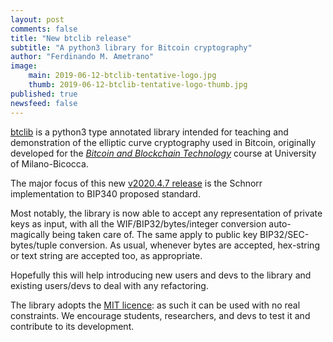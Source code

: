 ```yaml
---
layout: post
comments: false
title: "New btclib release"
subtitle: "A python3 library for Bitcoin cryptography"
author: "Ferdinando M. Ametrano"
image:
    main: 2019-06-12-btclib-tentative-logo.jpg
    thumb: 2019-06-12-btclib-tentative-logo-thumb.jpg
published: true
newsfeed: false
---
```


[btclib](https://github.com/dginst/btclib)
is a python3 type annotated library intended for teaching and
demonstration of the elliptic curve cryptography used in Bitcoin,
originally developed for the
[_Bitcoin and Blockchain Technology_](https://www.ametrano.net/bbt/) course
at University of Milano-Bicocca.

The major focus of this new
[v2020.4.7 release](https://github.com/btclib-org/btclib/releases/tag/v2020.4.7)
is the Schnorr implementation to BIP340 proposed standard.

Most notably, the library is now able to accept any representation of private keys as input,
with all the WIF/BIP32/bytes/integer conversion auto-magically being taken care of.
The same apply to public key BIP32/SEC-bytes/tuple conversion.
As usual, whenever bytes are accepted, hex-string or text string are accepted too, as appropriate.

Hopefully this will help introducing new users and devs to the library and existing users/devs to deal with any refactoring.

The library adopts the
[MIT licence](https://github.com/dginst/btclib/blob/master/LICENSE):
as such it can be used with no real constraints.
We encourage students, researchers, and devs
to test it and contribute to its development.
